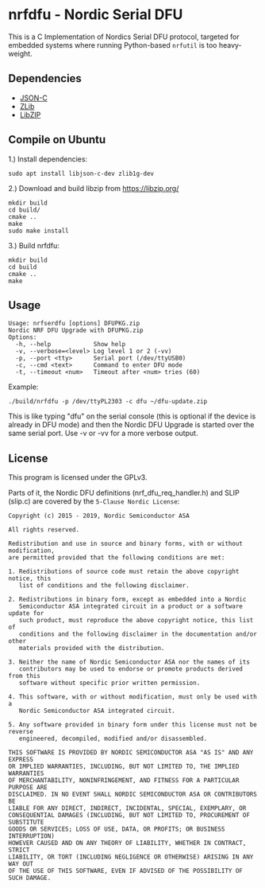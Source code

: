 # nrfdfu - Nordic Serial DFU #

This is a C Implementation of Nordics Serial DFU protocol, targeted for embedded systems where running Python-based `nrfutil` is too heavy-weight.


## Dependencies ##

  * [JSON-C](https://github.com/json-c/json-c)
  * [ZLib](https://zlib.net/)
  * [LibZIP](https://libzip.org/)


## Compile on Ubuntu ##

1.) Install dependencies:

    sudo apt install libjson-c-dev zlib1g-dev

2.) Download and build libzip from https://libzip.org/

    mkdir build
    cd build/
    cmake ..
    make
    sudo make install

3.) Build nrfdfu:

    mkdir build
    cd build
    cmake ..
    make


## Usage ##
```
Usage: nrfserdfu [options] DFUPKG.zip
Nordic NRF DFU Upgrade with DFUPKG.zip
Options:
  -h, --help            Show help
  -v, --verbose=<level> Log level 1 or 2 (-vv)
  -p, --port <tty>      Serial port (/dev/ttyUSB0)
  -c, --cmd <text>      Command to enter DFU mode
  -t, --timeout <num>   Timeout after <num> tries (60)
 ```
 
Example:

    ./build/nrfdfu -p /dev/ttyPL2303 -c dfu ~/dfu-update.zip

This is like typing "dfu" on the serial console (this is optional if the device is already in DFU mode) and then the Nordic DFU Upgrade is started over the same serial port. Use -v or -vv for a more verbose output.


## License ##

This program is licensed under the GPLv3.

Parts of it, the Nordic DFU definitions (nrf_dfu_req_handler.h) and SLIP (slip.c) are covered by the `5-Clause Nordic License`:

```
Copyright (c) 2015 - 2019, Nordic Semiconductor ASA

All rights reserved.

Redistribution and use in source and binary forms, with or without modification,
are permitted provided that the following conditions are met:

1. Redistributions of source code must retain the above copyright notice, this
   list of conditions and the following disclaimer.

2. Redistributions in binary form, except as embedded into a Nordic
   Semiconductor ASA integrated circuit in a product or a software update for
   such product, must reproduce the above copyright notice, this list of
   conditions and the following disclaimer in the documentation and/or other
   materials provided with the distribution.

3. Neither the name of Nordic Semiconductor ASA nor the names of its
   contributors may be used to endorse or promote products derived from this
   software without specific prior written permission.

4. This software, with or without modification, must only be used with a
   Nordic Semiconductor ASA integrated circuit.

5. Any software provided in binary form under this license must not be reverse
   engineered, decompiled, modified and/or disassembled.

THIS SOFTWARE IS PROVIDED BY NORDIC SEMICONDUCTOR ASA "AS IS" AND ANY EXPRESS
OR IMPLIED WARRANTIES, INCLUDING, BUT NOT LIMITED TO, THE IMPLIED WARRANTIES
OF MERCHANTABILITY, NONINFRINGEMENT, AND FITNESS FOR A PARTICULAR PURPOSE ARE
DISCLAIMED. IN NO EVENT SHALL NORDIC SEMICONDUCTOR ASA OR CONTRIBUTORS BE
LIABLE FOR ANY DIRECT, INDIRECT, INCIDENTAL, SPECIAL, EXEMPLARY, OR
CONSEQUENTIAL DAMAGES (INCLUDING, BUT NOT LIMITED TO, PROCUREMENT OF SUBSTITUTE
GOODS OR SERVICES; LOSS OF USE, DATA, OR PROFITS; OR BUSINESS INTERRUPTION)
HOWEVER CAUSED AND ON ANY THEORY OF LIABILITY, WHETHER IN CONTRACT, STRICT
LIABILITY, OR TORT (INCLUDING NEGLIGENCE OR OTHERWISE) ARISING IN ANY WAY OUT
OF THE USE OF THIS SOFTWARE, EVEN IF ADVISED OF THE POSSIBILITY OF SUCH DAMAGE.
```
